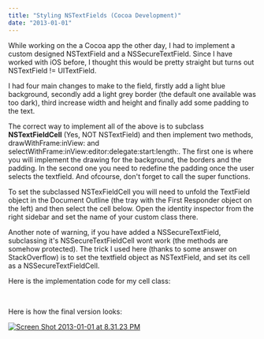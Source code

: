 ```yaml
---
title: "Styling NSTextFields (Cocoa Development)"
date: "2013-01-01"
---
```


While working on the a Cocoa app the other day, I had to implement a custom designed NSTextField and a NSSecureTextField. Since I have worked with iOS before, I thought this would be pretty straight but turns out NSTextField != UITextField.

I had four main changes to make to the field, firstly add a light blue background, secondly add a light grey border (the default one available was too dark), third increase width and height and finally add some padding to the text.

The correct way to implement all of the above is to subclass **NSTextFieldCell** (Yes, NOT NSTextField) and then implement two methods, drawWithFrame:inView: and selectWithFrame:inView:editor:delegate:start:length:. The first one is where you will implement the drawing for the background, the borders and the padding. In the second one you need to redefine the padding once the user selects the textfield. And ofcourse, don't forget to call the super functions.

To set the subclassed NSTexFieldCell you will need to unfold the TextField object in the Document Outline (the tray with the First Responder object on the left) and then select the cell below. Open the identity inspector from the right sidebar and set the name of your custom class there.

Another note of warning, if you have added a NSSecureTextField, subclassing it's NSSecureTextFieldCell wont work (the methods are somehow protected). The trick I used here (thanks to some answer on StackOverflow) is to set the textfield object as NSTextField, and set its cell as a NSSecureTextFieldCell.

Here is the implementation code for my cell class:

 

Here is how the final version looks:

[![Screen Shot 2013-01-01 at 8.31.23 PM](images/screen-shot-2013-01-01-at-8-31-23-pm11.png)](http://mashhoodr.wordpress.com/2013/01/01/styling-nstextfields-cocoa-development/screen-shot-2013-01-01-at-8-31-23-pm/)
